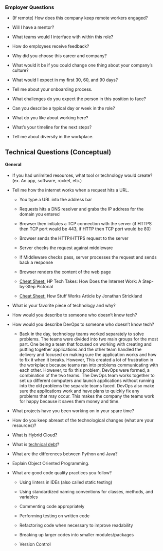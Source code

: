 ### Employer Questions 

-   (If remote) How does this company keep remote workers engaged? 
    
-   Will I have a mentor? 
    
-   What teams would I interface with within this role? 
    
-   How do employees receive feedback? 
    
-   Why did you choose this career and company? 
    
-   What would it be if you could change one thing about your company’s culture? 
    
-   What would I expect in my first 30, 60, and 90 days? 
    
-   Tell me about your onboarding process. 
    
-   What challenges do you expect the person in this position to face? 
    
-   Can you describe a typical day or week in the role? 
    
-   What do you like about working here? 
    
-   What’s your timeline for the next steps? 
    
-   Tell me about diversity in the workplace.



## Technical Questions (Conceptual) 
#### General 

-   If you had unlimited resources, what tool or technology would create? (ex. An app, software, rocket, etc.) 
    
-   Tell me how the internet works when a request hits a URL.  
    
    -   You type a URL into the address bar 
        
    -   Requests hits a DNS resolver and grabs the IP address for the domain you entered 
        
    -   Browser then initiates a TCP connection with the server (if HTTPS then TCP port would be 443, if HTTP then TCP port would be 80) 
        
    -   Browser sends the HTTP/HTTPS request to the server 
        
    -   Server checks the request against middleware 
        
    -   If Middleware checks pass, server processes the request and sends back a response 
        
    -   Browser renders the content of the web page 
        
    -   [Cheat Sheet:](https://www.hp.com/us-en/shop/tech-takes/how-does-the-internet-work) HP Tech Takes: How Does the Internet Work: A Step-by-Step Pictorial 
        
    -   [Cheat Sheet:](https://computer.howstuffworks.com/internet/basics/internet.htm) How Stuff Works Article by Jonathan Strickland 
        
-   What is your favorite piece of technology and why? 
    
-   How would you describe <technology> to someone who doesn’t know tech? 
    
-   How would you describe DevOps to someone who doesn’t know tech?  
    
    -   Back in the day, technology teams worked separately to solve problems. The teams were divided into two main groups for the most part. One being a team that focused on working with creating and putting together applications and the other team handled the delivery and focused on making sure the application works and how to fix it when it breaks. However, This created a lot of frustration in the workplace because teams ran into problems communicating with each other. However, to fix this problem, DevOps were formed, a combination of the two teams. The DevOps team works together to set up different computers and launch applications without running into the old problems the separate teams faced. DevOps also make sure the applications work and have plans to quickly fix any problems that may occur. This makes the company the teams work for happy because it saves them money and time. 
        
-   What projects have you been working on in your spare time? 
    
-   How do you keep abreast of the technological changes (what are your resources)? 
    
-   What is Hybrid Cloud? 
    
-   What is [technical debt](https://www.outsystems.com/glossary/what-is-technical-debt/)? 
    
-   What are the differences between Python and Java? 
    
-   Explain Object Oriented Programming. 
    
-   What are good code quality practices you follow?  
    
    -   Using linters in IDEs (also called static testing) 
        
    -   Using standardized naming conventions for classes, methods, and variables 
        
    -   Commenting code appropriately 
        
    -   Performing testing on written code 
        
    -   Refactoring code when necessary to improve readability 
        
    -   Breaking up larger codes into smaller modules/packages 
        
    -   Version Control